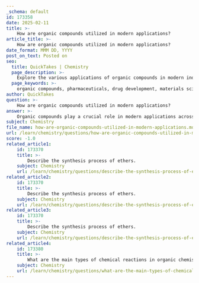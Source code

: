 ```yaml
---
_schema: default
id: 173358
date: 2025-02-11
title: >-
    How are organic compounds utilized in modern applications?
article_title: >-
    How are organic compounds utilized in modern applications?
date_format: MMM DD, YYYY
post_on_text: Posted on
seo:
  title: QuickTakes | Chemistry
  page_description: >-
    Explore the various applications of organic compounds in modern industries such as pharmaceuticals, materials science, agriculture, energy production, cosmetics, and environmental science, highlighting their essential roles and diverse properties.
  page_keywords: >-
    organic compounds, pharmaceuticals, drug development, materials science, polymers, biochemistry, agriculture, fertilizers, pesticides, energy production, hydrocarbons, cosmetics, food industry, environmental applications
author: QuickTakes
question: >-
    How are organic compounds utilized in modern applications?
answer: >-
    Organic compounds play a crucial role in modern applications across various industries due to their diverse structures and properties. Here are some key areas where organic compounds are utilized:\n\n1. **Pharmaceuticals**: Organic chemistry is fundamental in drug development. The understanding of molecular structures and functional groups allows chemists to design and synthesize new medications. For instance, many drugs are derived from natural organic compounds, such as alkaloids, which have medicinal properties.\n\n2. **Materials Science**: Organic compounds are essential in the creation of polymers and synthetic materials. Polymers like polyethylene and polystyrene are made from organic monomers and are widely used in packaging, construction, and consumer goods. The properties of these materials can be tailored by modifying their chemical structure.\n\n3. **Biochemistry**: Organic compounds are vital in biological systems. Carbohydrates, amino acids, and proteins are all organic molecules that play critical roles in metabolism and cellular functions. Understanding these compounds is essential for advancements in biotechnology and medicine.\n\n4. **Agriculture**: Organic compounds are used in the formulation of fertilizers, pesticides, and herbicides. These compounds help enhance crop yield and protect plants from pests and diseases, contributing to food security.\n\n5. **Energy**: Organic compounds are also significant in energy production. Fuels such as gasoline, diesel, and biofuels are derived from hydrocarbons. The study of combustion reactions involving these compounds is crucial for developing more efficient and cleaner energy sources.\n\n6. **Cosmetics and Personal Care**: Many organic compounds are used in the formulation of cosmetics and personal care products. Ingredients such as alcohols, esters, and essential oils are common in lotions, perfumes, and shampoos, providing desired properties like fragrance and moisturizing effects.\n\n7. **Food Industry**: Organic compounds are involved in food preservation, flavoring, and coloring. Additives such as organic acids and esters are used to enhance the taste and shelf life of food products.\n\n8. **Environmental Applications**: Organic compounds are also studied for their environmental impact. Understanding the behavior of organic pollutants in ecosystems is essential for developing strategies for pollution control and remediation.\n\nIn summary, the diversity of organic compounds and their properties make them indispensable in various fields, including pharmaceuticals, materials science, agriculture, energy, cosmetics, food, and environmental science. A solid understanding of their structure and reactivity is essential for leveraging their potential in these applications.
subject: Chemistry
file_name: how-are-organic-compounds-utilized-in-modern-applications.md
url: /learn/chemistry/questions/how-are-organic-compounds-utilized-in-modern-applications
score: -1.0
related_article1:
    id: 173370
    title: >-
        Describe the synthesis process of ethers.
    subject: Chemistry
    url: /learn/chemistry/questions/describe-the-synthesis-process-of-ethers
related_article2:
    id: 173370
    title: >-
        Describe the synthesis process of ethers.
    subject: Chemistry
    url: /learn/chemistry/questions/describe-the-synthesis-process-of-ethers
related_article3:
    id: 173370
    title: >-
        Describe the synthesis process of ethers.
    subject: Chemistry
    url: /learn/chemistry/questions/describe-the-synthesis-process-of-ethers
related_article4:
    id: 173380
    title: >-
        What are the main types of chemical reactions in organic chemistry?
    subject: Chemistry
    url: /learn/chemistry/questions/what-are-the-main-types-of-chemical-reactions-in-organic-chemistry
---
```


&nbsp;